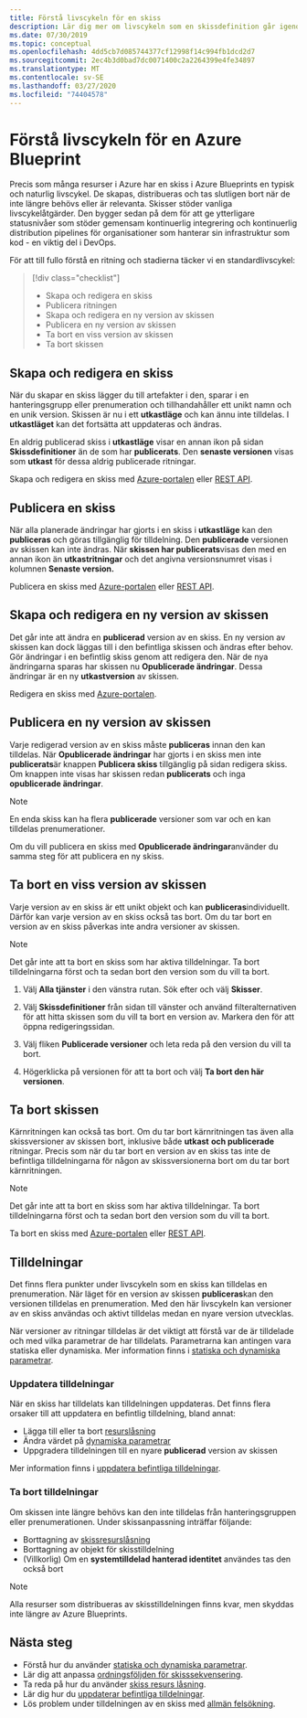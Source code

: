```yaml
---
title: Förstå livscykeln för en skiss
description: Lär dig mer om livscykeln som en skissdefinition går igenom och information om varje steg, inklusive uppdatering och borttagning av skisstilldelningar.
ms.date: 07/30/2019
ms.topic: conceptual
ms.openlocfilehash: 4dd5cb7d085744377cf12998f14c994fb1dcd2d7
ms.sourcegitcommit: 2ec4b3d0bad7dc0071400c2a2264399e4fe34897
ms.translationtype: MT
ms.contentlocale: sv-SE
ms.lasthandoff: 03/27/2020
ms.locfileid: "74404578"
---
```

# <a name="understand-the-lifecycle-of-an-azure-blueprint"></a>Förstå livscykeln för en Azure Blueprint

Precis som många resurser i Azure har en skiss i Azure Blueprints en typisk och naturlig livscykel. De skapas, distribueras och tas slutligen bort när de inte längre behövs eller är relevanta.
Skisser stöder vanliga livscykelåtgärder. Den bygger sedan på dem för att ge ytterligare statusnivåer som stöder gemensam kontinuerlig integrering och kontinuerlig distribution pipelines för organisationer som hanterar sin infrastruktur som kod - en viktig del i DevOps.

För att till fullo förstå en ritning och stadierna täcker vi en standardlivscykel:

> [!div class="checklist"]
> - Skapa och redigera en skiss
> - Publicera ritningen
> - Skapa och redigera en ny version av skissen
> - Publicera en ny version av skissen
> - Ta bort en viss version av skissen
> - Ta bort skissen

## <a name="creating-and-editing-a-blueprint"></a>Skapa och redigera en skiss

När du skapar en skiss lägger du till artefakter i den, sparar i en hanteringsgrupp eller prenumeration och tillhandahåller ett unikt namn och en unik version. Skissen är nu i ett **utkastläge** och kan ännu inte tilldelas. I **utkastläget** kan det fortsätta att uppdateras och ändras.

En aldrig publicerad skiss i **utkastläge** visar en annan ikon på sidan **Skissdefinitioner** än de som har **publicerats**. Den **senaste versionen** visas som **utkast** för dessa aldrig publicerade ritningar.

Skapa och redigera en skiss med [Azure-portalen](../create-blueprint-portal.md#create-a-blueprint) eller [REST API](../create-blueprint-rest-api.md#create-a-blueprint).

## <a name="publishing-a-blueprint"></a>Publicera en skiss

När alla planerade ändringar har gjorts i en skiss i **utkastläge** kan den **publiceras** och göras tillgänglig för tilldelning. Den **publicerade** versionen av skissen kan inte ändras. När **skissen har publicerats**visas den med en annan ikon än **utkastritningar** och det angivna versionsnumret visas i kolumnen **Senaste version.**

Publicera en skiss med [Azure-portalen](../create-blueprint-portal.md#publish-a-blueprint) eller [REST API](../create-blueprint-rest-api.md#publish-a-blueprint).

## <a name="creating-and-editing-a-new-version-of-the-blueprint"></a>Skapa och redigera en ny version av skissen

Det går inte att ändra en **publicerad** version av en skiss. En ny version av skissen kan dock läggas till i den befintliga skissen och ändras efter behov. Gör ändringar i en befintlig skiss genom att redigera den. När de nya ändringarna sparas har skissen nu **Opublicerade ändringar**. Dessa ändringar är en ny **utkastversion** av skissen.

Redigera en skiss med [Azure-portalen](../create-blueprint-portal.md#edit-a-blueprint).

## <a name="publishing-a-new-version-of-the-blueprint"></a>Publicera en ny version av skissen

Varje redigerad version av en skiss måste **publiceras** innan den kan tilldelas. När **Opublicerade ändringar** har gjorts i en skiss men inte **publicerats**är knappen **Publicera skiss** tillgänglig på sidan redigera skiss. Om knappen inte visas har skissen redan **publicerats** och inga **opublicerade ändringar**.

> [!NOTE]
> En enda skiss kan ha flera **publicerade** versioner som var och en kan tilldelas prenumerationer.

Om du vill publicera en skiss med **Opublicerade ändringar**använder du samma steg för att publicera en ny skiss.

## <a name="deleting-a-specific-version-of-the-blueprint"></a>Ta bort en viss version av skissen

Varje version av en skiss är ett unikt objekt och kan **publiceras**individuellt. Därför kan varje version av en skiss också tas bort. Om du tar bort en version av en skiss påverkas inte andra versioner av skissen.

> [!NOTE]
> Det går inte att ta bort en skiss som har aktiva tilldelningar. Ta bort tilldelningarna först och ta sedan bort den version som du vill ta bort.

1. Välj **Alla tjänster** i den vänstra rutan. Sök efter och välj **Skisser**.

1. Välj **Skissdefinitioner** från sidan till vänster och använd filteralternativen för att hitta skissen som du vill ta bort en version av. Markera den för att öppna redigeringssidan.

1. Välj fliken **Publicerade versioner** och leta reda på den version du vill ta bort.

1. Högerklicka på versionen för att ta bort och välj **Ta bort den här versionen**.

## <a name="deleting-the-blueprint"></a>Ta bort skissen

Kärnritningen kan också tas bort. Om du tar bort kärnritningen tas även alla skissversioner av skissen bort, inklusive både **utkast** **och publicerade** ritningar. Precis som när du tar bort en version av en skiss tas inte de befintliga tilldelningarna för någon av skissversionerna bort om du tar bort kärnritningen.

> [!NOTE]
> Det går inte att ta bort en skiss som har aktiva tilldelningar. Ta bort tilldelningarna först och ta sedan bort den version som du vill ta bort.

Ta bort en skiss med [Azure-portalen](../create-blueprint-portal.md#delete-a-blueprint) eller [REST API](../create-blueprint-rest-api.md#delete-a-blueprint).

## <a name="assignments"></a>Tilldelningar

Det finns flera punkter under livscykeln som en skiss kan tilldelas en prenumeration. När läget för en version av skissen **publiceras**kan den versionen tilldelas en prenumeration. Med den här livscykeln kan versioner av en skiss användas och aktivt tilldelas medan en nyare version utvecklas.

När versioner av ritningar tilldelas är det viktigt att förstå var de är tilldelade och med vilka parametrar de har tilldelats. Parametrarna kan antingen vara statiska eller dynamiska. Mer information finns i [statiska och dynamiska parametrar](parameters.md).

### <a name="updating-assignments"></a>Uppdatera tilldelningar

När en skiss har tilldelats kan tilldelningen uppdateras. Det finns flera orsaker till att uppdatera en befintlig tilldelning, bland annat:

- Lägga till eller ta bort [resurslåsning](resource-locking.md)
- Ändra värdet på [dynamiska parametrar](parameters.md#dynamic-parameters)
- Uppgradera tilldelningen till en nyare **publicerad** version av skissen

Mer information finns i [uppdatera befintliga tilldelningar](../how-to/update-existing-assignments.md).

### <a name="unassigning-assignments"></a>Ta bort tilldelningar

Om skissen inte längre behövs kan den inte tilldelas från hanteringsgruppen eller prenumerationen. Under skissanpassning inträffar följande:

- Borttagning av [skissresurslåsning](resource-locking.md)
- Borttagning av objekt för skisstilldelning
- (Villkorlig) Om en **systemtilldelad hanterad identitet** användes tas den också bort

> [!NOTE]
> Alla resurser som distribueras av skisstilldelningen finns kvar, men skyddas inte längre av Azure Blueprints.

## <a name="next-steps"></a>Nästa steg

- Förstå hur du använder [statiska och dynamiska parametrar](parameters.md).
- Lär dig att anpassa [ordningsföljden för skisssekvensering](sequencing-order.md).
- Ta reda på hur du använder [skiss resurs låsning](resource-locking.md).
- Lär dig hur du [uppdaterar befintliga tilldelningar](../how-to/update-existing-assignments.md).
- Lös problem under tilldelningen av en skiss med [allmän felsökning](../troubleshoot/general.md).